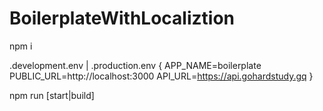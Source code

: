 # BoilerplateWithLocaliztion
npm i

.development.env | .production.env { APP_NAME=boilerplate PUBLIC_URL=http://localhost:3000 API_URL=https://api.gohardstudy.gq }

npm run [start|build]
